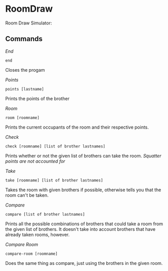 RoomDraw
========

Room Draw Simulator: 

## Commands

*End*

	end

Closes the progam

*Points*

	points [lastname]

Prints the points of the brother

*Room*

	room [roomname] 

Prints the current occupants of the room and their respective points.

*Check*

	check [roomname] [list of brother lastnames]

Prints whether or not the given list of brothers can take the room. *Squatter points are not accounted for*

*Take*

	take [roomname] [list of brother lastnames]

Takes the room with given brothers if possible, otherwise tells you that the room can't be taken.

*Compare*

	compare [list of brother lastnames]

Prints all the possible combinations of brothers that could take a room from the given list of brothers.   It doesn't take into account brothers that have already taken rooms, however.

*Compare Room*

	compare-room [roomname]

Does the same thing as compare, just using the brothers in the given room. 